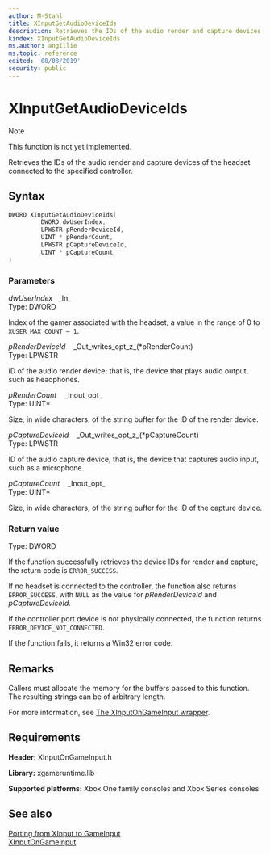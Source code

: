 ```yaml
---
author: M-Stahl
title: XInputGetAudioDeviceIds
description: Retrieves the IDs of the audio render and capture devices of the headset connected to the specified controller.
kindex: XInputGetAudioDeviceIds
ms.author: angillie
ms.topic: reference
edited: '08/08/2019'
security: public
---
```


# XInputGetAudioDeviceIds  
> [!NOTE]
> This function is not yet implemented. 

Retrieves the IDs of the audio render and capture devices of the headset connected to the specified controller.  

<a id="syntaxSection"></a>

## Syntax  

```cpp
DWORD XInputGetAudioDeviceIds( 
         DWORD dwUserIndex,​
         LPWSTR pRenderDeviceId,​
         UINT * pRenderCount,​
         LPWSTR pCaptureDeviceId,​
         UINT * pCaptureCount
)​ 
```
  
<a id="parametersSection"></a>

### Parameters  
  
*dwUserIndex* &nbsp;&nbsp;\_In\_  
Type: DWORD  
  
Index of the gamer associated with the headset; a value in the range of 0 to `XUSER_MAX_COUNT – 1`.  
  
*pRenderDeviceId* &nbsp;&nbsp; \_Out\_writes\_opt\_z\_(*pRenderCount)  
Type: LPWSTR 
  
ID of the audio render device; that is, the device that plays audio output, such as headphones. 
  
*pRenderCount* &nbsp;&nbsp;  \_Inout\_opt\_  
Type: UINT\* 
  
Size, in wide characters, of the string buffer for the ID of the render device.  
  
*pCaptureDeviceId* &nbsp;&nbsp; \_Out\_writes\_opt\_z\_(*pCaptureCount)  
Type: LPWSTR 
  
ID of the audio capture device; that is, the device that captures audio input, such as a microphone. 
  
*pCaptureCount* &nbsp;&nbsp; \_Inout\_opt\_  
Type: UINT\* 
  
Size, in wide characters, of the string buffer for the ID of the capture device.  
  
<a id="retvalSection"></a>

### Return value

Type: DWORD
  
If the function successfully retrieves the device IDs for render and capture, the return code is `ERROR_SUCCESS`.  

If no headset is connected to the controller, the function also returns `ERROR_SUCCESS`, with `NULL` as the value for *pRenderDeviceId* and *pCaptureDeviceId*.  

If the controller port device is not physically connected, the function returns `ERROR_DEVICE_NOT_CONNECTED`.  

If the function fails, it returns a Win32 error code.  
  
<a id="remarksSection"></a>

## Remarks

Callers must allocate the memory for the buffers passed to this function. The resulting strings can be of arbitrary length. 

For more information, see [The XInputOnGameInput wrapper](../../../../input/porting/input-porting-xinput.md#xinputWrapperSection). 

<a id="requirementsSection"></a>

## Requirements  
  
**Header:** XInputOnGameInput.h
  
**Library:** xgameruntime.lib
  
**Supported platforms:** Xbox One family consoles and Xbox Series consoles  
  
<a id="seealsoSection"></a>

## See also 

[Porting from XInput to GameInput](../../../../input/porting/input-porting-xinput.md)  
[XInputOnGameInput](../xinputongameinput_members.md)  
  